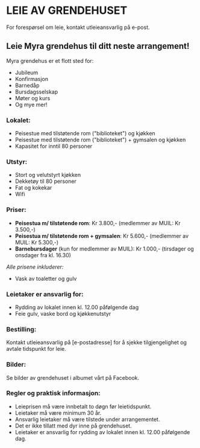 # LEIE AV GRENDEHUSET

For forespørsel om leie, kontakt utleieansvarlig på e-post.

## Leie Myra grendehus til ditt neste arrangement!

Myra grendehus er et flott sted for:

- Jubileum
- Konfirmasjon
- Barnedåp
- Bursdagsselskap
- Møter og kurs
- Og mye mer!

### Lokalet:

- Peisestue med tilstøtende rom ("biblioteket") og kjøkken
- Peisestue med tilstøtende rom ("biblioteket") + gymsalen og kjøkken
- Kapasitet for inntil 80 personer

### Utstyr:

- Stort og velutstyrt kjøkken
- Dekketøy til 80 personer
- Fat og kokekar
- Wifi

### Priser:

- **Peisestua m/ tilstøtende rom**: Kr 3.800,- (medlemmer av MUIL: Kr 3.500,-)
- **Peisestua m/ tilstøtende rom + gymsalen**: Kr 5.600,- (medlemmer av MUIL: Kr 5.300,-)
- **Barnebursdager** (kun for medlemmer av MUIL): Kr 1.000,- (tirsdager og onsdager fra kl. 16.30)

_Alle prisene inkluderer:_

- Vask av toaletter og gulv

### Leietaker er ansvarlig for:

- Rydding av lokalet innen kl. 12.00 påfølgende dag
- Feie gulv, vaske bord og kjøkkenutstyr

### Bestilling:

Kontakt utleieansvarlig på [e-postadresse] for å sjekke tilgjengelighet og avtale tidspunkt for leie.

### Bilder:

Se bilder av grendehuset i albumet vårt på Facebook.

### Regler og praktisk informasjon:

- Leieprisen må være innbetalt to døgn før leietidspunkt.
- Leietaker må være minimum 30 år.
- Ansvarlig leietaker må være tilstede under arrangementet.
- Det er ikke tillatt med dyr inne på grendehuset.
- Leietaker er ansvarlig for rydding av lokalet innen kl. 12.00 påfølgende dag.
